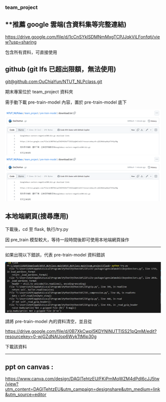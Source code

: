 ### team_project

## \*\*推薦 google 雲端(含資料集等完整連結)

https://drive.google.com/file/d/1cCnSYklSDMNmMxgTCPJJqkViLFonfqtj/view?usp=sharing

包含所有資料，可直接使用

## github (git lfs 已超出限額，無法使用)

[git@github.com:OuChiaYun/NTUT_NLPclass.git](https://github.com/OuChiaYun/NTUT_NLPclass/tree/main)

期末專案位於 team_project 資料夾

需手動下載 pre-train-model 內容，置於 pre-train-model 底下

![alt text](image/image.png)
![alt text](image/image.png)

## 本地端網頁(搜尋應用)

下載後，cd 至 flask, 執行/try.py

因 pre_train 模型較大，等待一段時間後即可使用本地端網頁操作

---

如果出現以下錯誤，代表 pre-train-model 資料錯誤

![alt text](image/image-1.png)

請將 pre-train-model 內的資料清空，並且從

https://drive.google.com/file/d/0B7XkCwpI5KDYNlNUTTlSS21pQmM/edit?resourcekey=0-wjGZdNAUop6WykTtMip30g

下載該資料

---

## ppt on canvas :

https://www.canva.com/design/DAGITehtzEU/FKiPmMqWZM4dPdI6cJJ5tw/view?utm_content=DAGITehtzEU&utm_campaign=designshare&utm_medium=link&utm_source=editor
